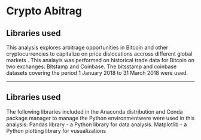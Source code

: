 # Crypto  Abitrag

## Libraries used

 This analysis explores arbitrage opportunities in Bitcoin and other cryptocurrencies to capitalize on price dislocations accross different global markets . This analayis was performed on historical trade data for Bitcoin on two exchanges: Bitstamp and Coinbase. The bitsstamp and coinbase datasets covering the period 1 January 2018 to 31 March 2018 were used.

---
## Libraries used

The following libraries included in the Anaconda distribution and Conda package manager to manage the Python environmentwere were used in this analysis: 
Pandas library -  a Python library for data analysis. 
Matplotlib - a Python plotting library for vusualizations  

